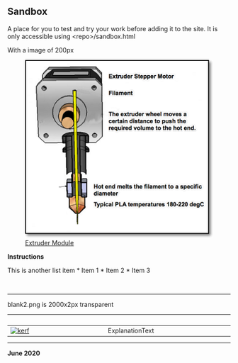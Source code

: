 <link rel="stylesheet" type="text/css" href="imagestyle.css" />

## Sandbox

A place for you to test and try your work before adding it to the site.  It is only accessible using \<repo\>/sandbox.html


With a image of 200px

<section class="info"><a href="images/0907_extruder.png">
 <figure class="infoimg">
 <img class="w200" src="images/0907_extruder.png" alt="Extruder Module" />
 <figcaption>Extruder Module</figcaption>
 </figure></a>
<div  class="infotext" markdown="1">
 <p><b>Instructions</b></p>
 This is another list item
 * Item 1
 * Item 2
 * Item 3
 </div>
 <div class="infoclr"></div>
</section> <!--End of Section.info-->

&nbsp;


---------
blank2.png is 2000x2px transparent

|![blank](images/blank2.png) | ![blank](images/blank2.png) |
|:-------------------|:--------------------|
|[![kerf](images/imageFile.png "Object browser")](images/1003_imageFile.png) | ExplanationText |

---------





**June 2020**

